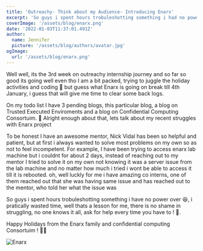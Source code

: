 ```yaml
---
title: 'Outreachy- Think about my Audience- Introducing Enarx'
excerpt: 'So guys i spent hours trobuleshotting something i had no power over 😆, i pratically wasted time, well thats a lesson for me, there is no shame in struggling'
coverImage: '/assets/blog/enarx.png'
date: '2022-01-03T11:37:01.491Z'
author:
  name: Jennifer
  picture: '/assets/blog/authors/avatar.jpg'
ogImage:
  url: '/assets/blog/enarx.png'
---
```


 Well well, its the 3rd week on outreachy internship journey and so far so good its going well even tho I am a bit packed, trying to juggle the holiday activities and coding 🤹 but guess what Enarx is going on break till 4th January, i guess that will give me time to clear some back logs.

On my todo list I have 3 pending blogs, this particular blog, a blog on Trusted Executed Enviroments and a blog on Confidential Computing Consortuim. 🙆 Alright enough about that, lets talk about my recent struggles with Enarx project

To be honest I have an awesome mentor, Nick Vidal has been so helpful and patient, but at first i always wanted to solve most problems on my own so as not to feel incompetent. For example, I have been trying to access enarx lab machine but i couldnt for about 2 days, instead of reaching out to my mentor I tried to solve it on my own not knowing it was a server issue from the lab machine and no matter how much i tried i wont be able to access it till it is rebooted. oh, well luckly for me i have amazing co interns, one of them reached out that she was having same issue and has reached out to the mentor, who told her what the issue was

So guys i spent hours trobuleshotting something i have no power over 😆, i pratically wasted time, well thats a lesson for me, there is no shame in struggling, no one knows it all, ask for help every time you have to ! 🙂.

Happy Holidays from the Enarx family and confidential computing Consortuim ! 🤩🤩 

![Enarx](/assets/blog/MerryChristmas.png)
